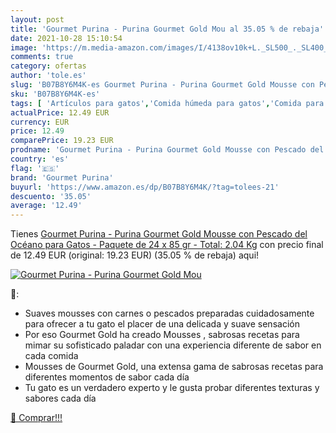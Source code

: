 ```yaml
---
layout: post
title: 'Gourmet Purina - Purina Gourmet Gold Mou al 35.05 % de rebaja'
date: 2021-10-28 15:10:54
image: 'https://m.media-amazon.com/images/I/4138ov10k+L._SL500_._SL400_.jpg'
comments: true
category: ofertas
author: 'tole.es'
slug: 'B07B8Y6M4K-es Gourmet Purina - Purina Gourmet Gold Mousse con Pescado...'
sku: 'B07B8Y6M4K-es'
tags: [ 'Artículos para gatos','Comida húmeda para gatos','Comida para gatos','Productos para mascotas','gourmet purina','purina', ]
actualPrice: 12.49 EUR
currency: EUR
price: 12.49
comparePrice: 19.23 EUR
prodname: 'Gourmet Purina - Purina Gourmet Gold Mousse con Pescado del Océano para Gatos - Paquete de 24 x 85 gr - Total: 2.04 Kg'
country: 'es'
flag: '🇪🇸'
brand: 'Gourmet Purina'
buyurl: 'https://www.amazon.es/dp/B07B8Y6M4K/?tag=tolees-21'
descuento: '35.05'
average: '12.49'
---
```


Tienes [Gourmet Purina - Purina Gourmet Gold Mousse con Pescado del Océano para Gatos - Paquete de 24 x 85 gr - Total: 2.04 Kg](https://www.amazon.es/dp/B07B8Y6M4K/?tag=tolees-21) con precio final de  12.49 EUR (original: 19.23 EUR) (35.05 %  de rebaja) aqui!

[![Gourmet Purina - Purina Gourmet Gold Mou](https://m.media-amazon.com/images/I/4138ov10k+L._SL500_._SL400_.jpg)](https://www.amazon.es/dp/B07B8Y6M4K/?tag=tolees-21)

🔎:

- Suaves mousses con carnes o pescados preparadas cuidadosamente para ofrecer a tu gato el placer de una delicada y suave sensación
- Por eso Gourmet Gold ha creado Mousses , sabrosas recetas para mimar su sofisticado paladar con una experiencia diferente de sabor en cada comida
- Mousses de Gourmet Gold, una extensa gama de sabrosas recetas para diferentes momentos de sabor cada día
- Tu gato es un verdadero experto y le gusta probar diferentes texturas y sabores cada día

[🛒 Comprar!!!](https://www.amazon.es/dp/B07B8Y6M4K/?tag=tolees-21)
